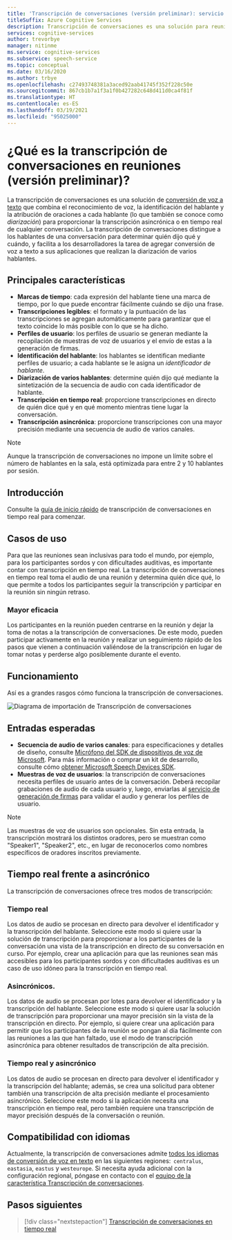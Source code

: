 ```yaml
---
title: 'Transcripción de conversaciones (versión preliminar): servicio de voz'
titleSuffix: Azure Cognitive Services
description: Transcripción de conversaciones es una solución para reuniones que combina el reconocimiento, la identificador del orador y la diarización para proporcionar una transcripción de cualquier conversación.
services: cognitive-services
author: trevorbye
manager: nitinme
ms.service: cognitive-services
ms.subservice: speech-service
ms.topic: conceptual
ms.date: 03/16/2020
ms.author: trbye
ms.openlocfilehash: c27493748381a3aced92aab41745f352f228c50e
ms.sourcegitcommit: 867cb1b7a1f3a1f0b427282c648d411d0ca4f81f
ms.translationtype: HT
ms.contentlocale: es-ES
ms.lasthandoff: 03/19/2021
ms.locfileid: "95025000"
---
```

# <a name="what-is-conversation-transcription-in-meetings-preview"></a>¿Qué es la transcripción de conversaciones en reuniones (versión preliminar)?

La transcripción de conversaciones es una solución de [conversión de voz a texto](speech-to-text.md) que combina el reconocimiento de voz, la identificación del hablante y la atribución de oraciones a cada hablante (lo que también se conoce como _diarización_) para proporcionar la transcripción asincrónica o en tiempo real de cualquier conversación. La transcripción de conversaciones distingue a los hablantes de una conversación para determinar quién dijo qué y cuándo, y facilita a los desarrolladores la tarea de agregar conversión de voz a texto a sus aplicaciones que realizan la diarización de varios hablantes.

## <a name="key-features"></a>Principales características

- **Marcas de tiempo**: cada expresión del hablante tiene una marca de tiempo, por lo que puede encontrar fácilmente cuándo se dijo una frase.
- **Transcripciones legibles**: el formato y la puntuación de las transcripciones se agregan automáticamente para garantizar que el texto coincide lo más posible con lo que se ha dicho.
- **Perfiles de usuario**: los perfiles de usuario se generan mediante la recopilación de muestras de voz de usuarios y el envío de estas a la generación de firmas.
- **Identificación del hablante**: los hablantes se identifican mediante perfiles de usuario; a cada hablante se le asigna un _identificador de hablante_.
- **Diarización de varios hablantes**: determine quién dijo qué mediante la sintetización de la secuencia de audio con cada identificador de hablante.
- **Transcripción en tiempo real**: proporcione transcripciones en directo de quién dice qué y en qué momento mientras tiene lugar la conversación.
- **Transcripción asincrónica**: proporcione transcripciones con una mayor precisión mediante una secuencia de audio de varios canales.

> [!NOTE]
> Aunque la transcripción de conversaciones no impone un límite sobre el número de hablantes en la sala, está optimizada para entre 2 y 10 hablantes por sesión.

## <a name="get-started"></a>Introducción

Consulte la [guía de inicio rápido](how-to-use-conversation-transcription.md) de transcripción de conversaciones en tiempo real para comenzar.

## <a name="use-cases"></a>Casos de uso

Para que las reuniones sean inclusivas para todo el mundo, por ejemplo, para los participantes sordos y con dificultades auditivas, es importante contar con transcripción en tiempo real. La transcripción de conversaciones en tiempo real toma el audio de una reunión y determina quién dice qué, lo que permite a todos los participantes seguir la transcripción y participar en la reunión sin ningún retraso.

### <a name="improved-efficiency"></a>Mayor eficacia

Los participantes en la reunión pueden centrarse en la reunión y dejar la toma de notas a la transcripción de conversaciones. De este modo, pueden participar activamente en la reunión y realizar un seguimiento rápido de los pasos que vienen a continuación valiéndose de la transcripción en lugar de tomar notas y perderse algo posiblemente durante el evento.

## <a name="how-it-works"></a>Funcionamiento

Así es a grandes rasgos cómo funciona la transcripción de conversaciones.

![Diagrama de importación de Transcripción de conversaciones](media/scenarios/conversation-transcription-service.png)

## <a name="expected-inputs"></a>Entradas esperadas

- **Secuencia de audio de varios canales**: para especificaciones y detalles de diseño, consulte [Micrófono del SDK de dispositivos de voz de Microsoft](./speech-devices-sdk-microphone.md). Para más información o comprar un kit de desarrollo, consulte cómo [obtener Microsoft Speech Devices SDK](./get-speech-devices-sdk.md).
- **Muestras de voz de usuarios**: la transcripción de conversaciones necesita perfiles de usuario antes de la conversación. Deberá recopilar grabaciones de audio de cada usuario y, luego, enviarlas al [servicio de generación de firmas](https://aka.ms/cts/signaturegenservice) para validar el audio y generar los perfiles de usuario.

> [!NOTE]
> Las muestras de voz de usuarios son opcionales. Sin esta entrada, la transcripción mostrará los distintos oradores, pero se muestran como "Speaker1", "Speaker2", etc., en lugar de reconocerlos como nombres específicos de oradores inscritos previamente.


## <a name="real-time-vs-asynchronous"></a>Tiempo real frente a asincrónico

La transcripción de conversaciones ofrece tres modos de transcripción:

### <a name="real-time"></a>Tiempo real

Los datos de audio se procesan en directo para devolver el identificador y la transcripción del hablante. Seleccione este modo si quiere usar la solución de transcripción para proporcionar a los participantes de la conversación una vista de la transcripción en directo de su conversación en curso. Por ejemplo, crear una aplicación para que las reuniones sean más accesibles para los participantes sordos y con dificultades auditivas es un caso de uso idóneo para la transcripción en tiempo real.

### <a name="asynchronous"></a>Asincrónicos.

Los datos de audio se procesan por lotes para devolver el identificador y la transcripción del hablante. Seleccione este modo si quiere usar la solución de transcripción para proporcionar una mayor precisión sin la vista de la transcripción en directo. Por ejemplo, si quiere crear una aplicación para permitir que los participantes de la reunión se pongan al día fácilmente con las reuniones a las que han faltado, use el modo de transcripción asincrónica para obtener resultados de transcripción de alta precisión.

### <a name="real-time-plus-asynchronous"></a>Tiempo real y asincrónico

Los datos de audio se procesan en directo para devolver el identificador y la transcripción del hablante; además, se crea una solicitud para obtener también una transcripción de alta precisión mediante el procesamiento asincrónico. Seleccione este modo si la aplicación necesita una transcripción en tiempo real, pero también requiere una transcripción de mayor precisión después de la conversación o reunión.

## <a name="language-support"></a>Compatibilidad con idiomas

Actualmente, la transcripción de conversaciones admite [todos los idiomas de conversión de voz en texto](language-support.md#speech-to-text) en las siguientes regiones:  `centralus`, `eastasia`, `eastus` y `westeurope`. Si necesita ayuda adicional con la configuración regional, póngase en contacto con el [equipo de la característica Transcripción de conversaciones](mailto:CTSFeatureCrew@microsoft.com).

## <a name="next-steps"></a>Pasos siguientes

> [!div class="nextstepaction"]
> [Transcripción de conversaciones en tiempo real](how-to-use-conversation-transcription.md)